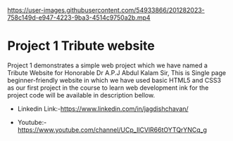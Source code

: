 https://user-images.githubusercontent.com/54933866/201282023-758c149d-e947-4223-9ba3-4514c9750a2b.mp4

# Project 1 Tribute website

Project 1 demonstrates a simple web project which we have named a Tribute Website for Honorable Dr A.P.J Abdul Kalam Sir, This is Single page beginner-friendly website in which we have used basic HTML5 and CSS3 as our first project in the course to learn web development ink for the project code will be available in description bellow.

- Linkedin Link:-https://www.linkedin.com/in/jagdishchavan/

- Youtube:- https://www.youtube.com/channel/UCp_IlCVlR66tOYTQrYNCq_g
